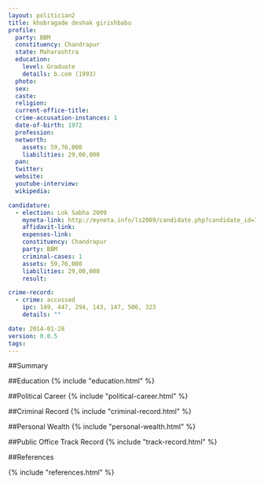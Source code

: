 ```yaml
---
layout: politician2
title: khobragade deshak girishbabu
profile: 
  party: BBM
  constituency: Chandrapur
  state: Maharashtra
  education: 
    level: Graduate
    details: b.com (1993)
  photo: 
  sex: 
  caste: 
  religion: 
  current-office-title: 
  crime-accusation-instances: 1
  date-of-birth: 1972
  profession: 
  networth: 
    assets: 59,76,000
    liabilities: 29,00,000
  pan: 
  twitter: 
  website: 
  youtube-interview: 
  wikipedia: 

candidature: 
  - election: Lok Sabha 2009
    myneta-link: http://myneta.info/ls2009/candidate.php?candidate_id=779
    affidavit-link: 
    expenses-link: 
    constituency: Chandrapur 
    party: BBM
    criminal-cases: 1
    assets: 59,76,000
    liabilities: 29,00,000
    result:  

crime-record: 
  - crime: accussed
    ipc: 149, 447, 294, 143, 147, 506, 323
    details: "" 

date: 2014-01-28
version: 0.0.5
tags: 
---
```

##Summary


##Education
{% include "education.html" %}


##Political Career
{% include "political-career.html" %}


##Criminal Record
{% include "criminal-record.html" %}


##Personal Wealth
{% include "personal-wealth.html" %}


##Public Office Track Record
{% include "track-record.html" %}


##References


{% include "references.html" %}